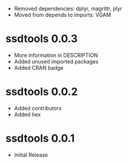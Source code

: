 - Removed dependencies: dplyr, magrittr, plyr
- Moved from depends to imports: VGAM

# ssdtools 0.0.3

- More information in DESCRIPTION
- Added unused imported packages
- Added CRAN badge

# ssdtools 0.0.2

- Added contributors
- Added hex

# ssdtools 0.0.1

- Initial Release
